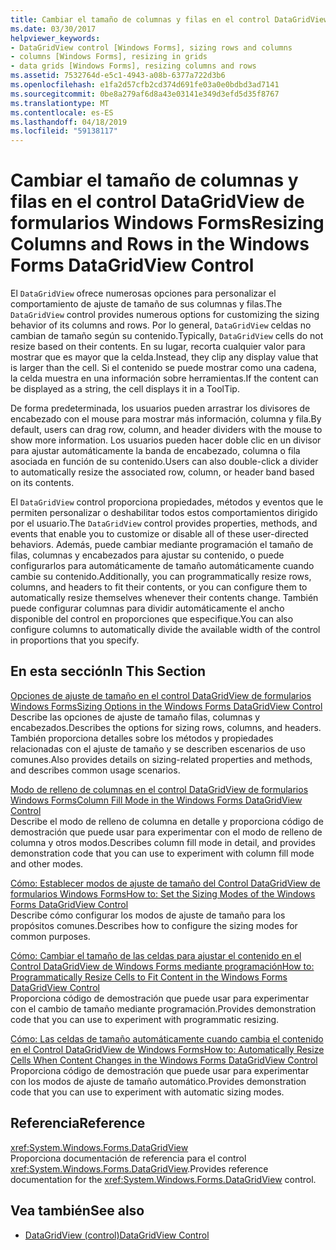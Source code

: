 ```yaml
---
title: Cambiar el tamaño de columnas y filas en el control DataGridView de formularios Windows Forms
ms.date: 03/30/2017
helpviewer_keywords:
- DataGridView control [Windows Forms], sizing rows and columns
- columns [Windows Forms], resizing in grids
- data grids [Windows Forms], resizing columns and rows
ms.assetid: 7532764d-e5c1-4943-a08b-6377a722d3b6
ms.openlocfilehash: e1fa2d57cfb2cd374d691fe03a0e0bdbd3ad7141
ms.sourcegitcommit: 0be8a279af6d8a43e03141e349d3efd5d35f8767
ms.translationtype: MT
ms.contentlocale: es-ES
ms.lasthandoff: 04/18/2019
ms.locfileid: "59138117"
---
```

# <a name="resizing-columns-and-rows-in-the-windows-forms-datagridview-control"></a><span data-ttu-id="e5208-102">Cambiar el tamaño de columnas y filas en el control DataGridView de formularios Windows Forms</span><span class="sxs-lookup"><span data-stu-id="e5208-102">Resizing Columns and Rows in the Windows Forms DataGridView Control</span></span>
<span data-ttu-id="e5208-103">El `DataGridView` ofrece numerosas opciones para personalizar el comportamiento de ajuste de tamaño de sus columnas y filas.</span><span class="sxs-lookup"><span data-stu-id="e5208-103">The `DataGridView` control provides numerous options for customizing the sizing behavior of its columns and rows.</span></span> <span data-ttu-id="e5208-104">Por lo general, `DataGridView` celdas no cambian de tamaño según su contenido.</span><span class="sxs-lookup"><span data-stu-id="e5208-104">Typically, `DataGridView` cells do not resize based on their contents.</span></span> <span data-ttu-id="e5208-105">En su lugar, recorta cualquier valor para mostrar que es mayor que la celda.</span><span class="sxs-lookup"><span data-stu-id="e5208-105">Instead, they clip any display value that is larger than the cell.</span></span> <span data-ttu-id="e5208-106">Si el contenido se puede mostrar como una cadena, la celda muestra en una información sobre herramientas.</span><span class="sxs-lookup"><span data-stu-id="e5208-106">If the content can be displayed as a string, the cell displays it in a ToolTip.</span></span>  
  
 <span data-ttu-id="e5208-107">De forma predeterminada, los usuarios pueden arrastrar los divisores de encabezado con el mouse para mostrar más información, columna y fila.</span><span class="sxs-lookup"><span data-stu-id="e5208-107">By default, users can drag row, column, and header dividers with the mouse to show more information.</span></span> <span data-ttu-id="e5208-108">Los usuarios pueden hacer doble clic en un divisor para ajustar automáticamente la banda de encabezado, columna o fila asociada en función de su contenido.</span><span class="sxs-lookup"><span data-stu-id="e5208-108">Users can also double-click a divider to automatically resize the associated row, column, or header band based on its contents.</span></span>  
  
 <span data-ttu-id="e5208-109">El `DataGridView` control proporciona propiedades, métodos y eventos que le permiten personalizar o deshabilitar todos estos comportamientos dirigido por el usuario.</span><span class="sxs-lookup"><span data-stu-id="e5208-109">The `DataGridView` control provides properties, methods, and events that enable you to customize or disable all of these user-directed behaviors.</span></span> <span data-ttu-id="e5208-110">Además, puede cambiar mediante programación el tamaño de filas, columnas y encabezados para ajustar su contenido, o puede configurarlos para automáticamente de tamaño automáticamente cuando cambie su contenido.</span><span class="sxs-lookup"><span data-stu-id="e5208-110">Additionally, you can programmatically resize rows, columns, and headers to fit their contents, or you can configure them to automatically resize themselves whenever their contents change.</span></span> <span data-ttu-id="e5208-111">También puede configurar columnas para dividir automáticamente el ancho disponible del control en proporciones que especifique.</span><span class="sxs-lookup"><span data-stu-id="e5208-111">You can also configure columns to automatically divide the available width of the control in proportions that you specify.</span></span>  
  
## <a name="in-this-section"></a><span data-ttu-id="e5208-112">En esta sección</span><span class="sxs-lookup"><span data-stu-id="e5208-112">In This Section</span></span>  
 [<span data-ttu-id="e5208-113">Opciones de ajuste de tamaño en el control DataGridView de formularios Windows Forms</span><span class="sxs-lookup"><span data-stu-id="e5208-113">Sizing Options in the Windows Forms DataGridView Control</span></span>](sizing-options-in-the-windows-forms-datagridview-control.md)  
 <span data-ttu-id="e5208-114">Describe las opciones de ajuste de tamaño filas, columnas y encabezados.</span><span class="sxs-lookup"><span data-stu-id="e5208-114">Describes the options for sizing rows, columns, and headers.</span></span> <span data-ttu-id="e5208-115">También proporciona detalles sobre los métodos y propiedades relacionadas con el ajuste de tamaño y se describen escenarios de uso comunes.</span><span class="sxs-lookup"><span data-stu-id="e5208-115">Also provides details on sizing-related properties and methods, and describes common usage scenarios.</span></span>  
  
 [<span data-ttu-id="e5208-116">Modo de relleno de columnas en el control DataGridView de formularios Windows Forms</span><span class="sxs-lookup"><span data-stu-id="e5208-116">Column Fill Mode in the Windows Forms DataGridView Control</span></span>](column-fill-mode-in-the-windows-forms-datagridview-control.md)  
 <span data-ttu-id="e5208-117">Describe el modo de relleno de columna en detalle y proporciona código de demostración que puede usar para experimentar con el modo de relleno de columna y otros modos.</span><span class="sxs-lookup"><span data-stu-id="e5208-117">Describes column fill mode in detail, and provides demonstration code that you can use to experiment with column fill mode and other modes.</span></span>  
  
 [<span data-ttu-id="e5208-118">Cómo: Establecer modos de ajuste de tamaño del Control DataGridView de formularios Windows Forms</span><span class="sxs-lookup"><span data-stu-id="e5208-118">How to: Set the Sizing Modes of the Windows Forms DataGridView Control</span></span>](how-to-set-the-sizing-modes-of-the-windows-forms-datagridview-control.md)  
 <span data-ttu-id="e5208-119">Describe cómo configurar los modos de ajuste de tamaño para los propósitos comunes.</span><span class="sxs-lookup"><span data-stu-id="e5208-119">Describes how to configure the sizing modes for common purposes.</span></span>  
  
 [<span data-ttu-id="e5208-120">Cómo: Cambiar el tamaño de las celdas para ajustar el contenido en el Control DataGridView de Windows Forms mediante programación</span><span class="sxs-lookup"><span data-stu-id="e5208-120">How to: Programmatically Resize Cells to Fit Content in the Windows Forms DataGridView Control</span></span>](programmatically-resize-cells-to-fit-content-in-the-datagrid.md)  
 <span data-ttu-id="e5208-121">Proporciona código de demostración que puede usar para experimentar con el cambio de tamaño mediante programación.</span><span class="sxs-lookup"><span data-stu-id="e5208-121">Provides demonstration code that you can use to experiment with programmatic resizing.</span></span>  
  
 [<span data-ttu-id="e5208-122">Cómo: Las celdas de tamaño automáticamente cuando cambia el contenido en el Control DataGridView de Windows Forms</span><span class="sxs-lookup"><span data-stu-id="e5208-122">How to: Automatically Resize Cells When Content Changes in the Windows Forms DataGridView Control</span></span>](automatically-resize-cells-when-content-changes-in-the-datagrid.md)  
 <span data-ttu-id="e5208-123">Proporciona código de demostración que puede usar para experimentar con los modos de ajuste de tamaño automático.</span><span class="sxs-lookup"><span data-stu-id="e5208-123">Provides demonstration code that you can use to experiment with automatic sizing modes.</span></span>  
  
## <a name="reference"></a><span data-ttu-id="e5208-124">Referencia</span><span class="sxs-lookup"><span data-stu-id="e5208-124">Reference</span></span>  
 <xref:System.Windows.Forms.DataGridView>  
 <span data-ttu-id="e5208-125">Proporciona documentación de referencia para el control <xref:System.Windows.Forms.DataGridView>.</span><span class="sxs-lookup"><span data-stu-id="e5208-125">Provides reference documentation for the <xref:System.Windows.Forms.DataGridView> control.</span></span>  
  
## <a name="see-also"></a><span data-ttu-id="e5208-126">Vea también</span><span class="sxs-lookup"><span data-stu-id="e5208-126">See also</span></span>

- [<span data-ttu-id="e5208-127">DataGridView (control)</span><span class="sxs-lookup"><span data-stu-id="e5208-127">DataGridView Control</span></span>](datagridview-control-windows-forms.md)
